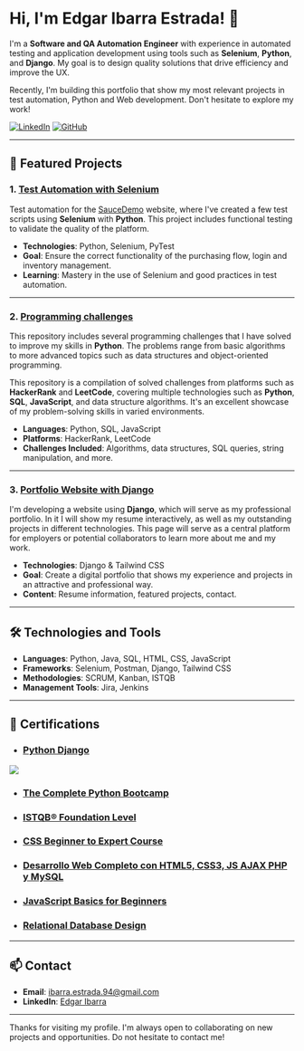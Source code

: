 # Hi, I'm Edgar Ibarra Estrada! 👋

I'm a **Software and QA Automation Engineer** with experience in automated testing and application development using tools such as **Selenium**, **Python**, and **Django**. My goal is to design quality solutions that drive efficiency and improve the UX.

Recently, I'm building this portfolio that show my most relevant projects in test automation, Python and Web development. Don't hesitate to explore my work!

[![LinkedIn](https://img.shields.io/badge/LinkedIn-blue)](https://www.linkedin.com/in/edgar-ibarra-estrada-98b81016b/)
[![GitHub](https://img.shields.io/badge/GitHub-black)](https://github.com/Ed-Ibarra)

---

## 📂 Featured Projects

### 1. [Test Automation with Selenium](https://github.com/Ed-Ibarra/saucedemo-selenium-tests)
Test automation for the [SauceDemo](https://www.saucedemo.com) website, where I've created a few test scripts using **Selenium** with **Python**. This project includes functional testing to validate the quality of the platform.

- **Technologies**: Python, Selenium, PyTest
- **Goal**: Ensure the correct functionality of the purchasing flow, login and inventory management.
- **Learning**: Mastery in the use of Selenium and good practices in test automation.

---

### 2. [Programming challenges](https://github.com/Ed-Ibarra/programming-challenges)
This repository includes several programming challenges that I have solved to improve my skills in **Python**. The problems range from basic algorithms to more advanced topics such as data structures and object-oriented programming.

This repository is a compilation of solved challenges from platforms such as **HackerRank** and **LeetCode**, covering multiple technologies such as **Python**, **SQL**, **JavaScript**, and data structure algorithms. It's an excellent showcase of my problem-solving skills in varied environments.

- **Languages**: Python, SQL, JavaScript
- **Platforms**: HackerRank, LeetCode
- **Challenges Included**: Algorithms, data structures, SQL queries, string manipulation, and more.


---

### 3. [Portfolio Website with Django](https://github.com/Ed-Ibarra/portfolio-website)
I'm developing a website using **Django**, which will serve as my professional portfolio. In it I will show my resume interactively, as well as my outstanding projects in different technologies. This page will serve as a central platform for employers or potential collaborators to learn more about me and my work.

- **Technologies**: Django & Tailwind CSS
- **Goal**: Create a digital portfolio that shows my experience and projects in an attractive and professional way.
- **Content**: Resume information, featured projects, contact.

---

## 🛠️ Technologies and Tools

- **Languages**: Python, Java, SQL, HTML, CSS, JavaScript
- **Frameworks**: Selenium, Postman, Django, Tailwind CSS
- **Methodologies**: SCRUM, Kanban, ISTQB
- **Management Tools**: Jira, Jenkins

---

## 📜 Certifications

- ### [Python Django](https://www.udemy.com/certificate/UC-75a7a10c-ed3e-469d-b4d8-5a665571996d/)
<a href="https://www.udemy.com/certificate/UC-75a7a10c-ed3e-469d-b4d8-5a665571996d/" target="_blank"><img src="https://img-c.udemycdn.com/course/240x135/4015616_32a9_2.jpg"/></a>

- ### [The Complete Python Bootcamp](https://www.udemy.com/certificate/UC-567cbd70-fa6c-4f8f-9b91-fc87663af665/)
- ### [ISTQB® Foundation Level](https://www.udemy.com/certificate/UC-635d684f-d90a-41f7-a5e0-5899bedaa762/)
- ### [CSS Beginner to Expert Course](https://www.udemy.com/certificate/UC-a898f871-3bf9-4a9d-adcd-e2433c794280/)
- ### [Desarrollo Web Completo con HTML5, CSS3, JS AJAX PHP y MySQL](https://www.udemy.com/certificate/UC-ab2f240f-00d5-423f-b5f9-7e82f9e767d0/)
- ### [JavaScript Basics for Beginners](https://www.udemy.com/certificate/UC-d8046044-7bdb-4a09-8765-2bf37f08f4f1/)
- ### [Relational Database Design](https://www.udemy.com/certificate/UC-ac2c27e3-2991-4f93-8e61-a03887ad2503/)


---

## 📫 Contact

- **Email**: [ibarra.estrada.94@gmail.com](mailto:ibarra.estrada.94@gmail.com)
- **LinkedIn**: [Edgar Ibarra](https://www.linkedin.com/in/edgar-ibarra-estrada-98b81016b/)

---

Thanks for visiting my profile. I'm always open to collaborating on new projects and opportunities. Do not hesitate to contact me!
